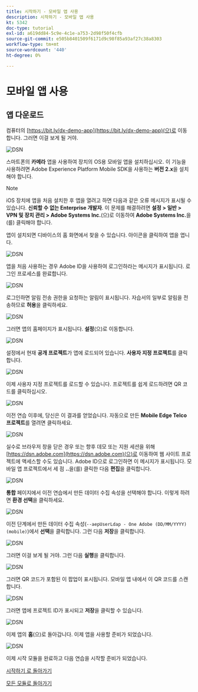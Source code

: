 ```yaml
---
title: 시작하기 - 모바일 앱 사용
description: 시작하기 - 모바일 앱 사용
kt: 5342
doc-type: tutorial
exl-id: a619dd84-5c9e-4c1e-a753-2d98f50f4cfb
source-git-commit: e505b8401509f6171d9c98f85a93af27c38a8303
workflow-type: tm+mt
source-wordcount: '440'
ht-degree: 0%

---
```


# 모바일 앱 사용

## 앱 다운로드

컴퓨터의 [https://bit.ly/dx-demo-app](https://bit.ly/dx-demo-app)(으)로 이동합니다. 그러면 이걸 보게 될 거야.

![DSN](./images/mobileapp.png)

스마트폰의 **카메라** 앱을 사용하여 장치의 OS용 모바일 앱을 설치하십시오. 이 기능을 사용하려면 Adobe Experience Platform Mobile SDK을 사용하는 **버전 2.x**&#x200B;을 설치해야 합니다.

>[!NOTE]
>
>iOS 장치에 앱을 처음 설치한 후 앱을 열려고 하면 다음과 같은 오류 메시지가 표시될 수 있습니다. **신뢰할 수 없는 Enterprise 개발자**. 이 문제를 해결하려면 **설정 > 일반 > VPN 및 장치 관리 > Adobe Systems Inc.**(으)로 이동하여 **Adobe Systems Inc.**&#x200B;을(를) 클릭해야 합니다.

앱이 설치되면 디바이스의 홈 화면에서 찾을 수 있습니다. 아이콘을 클릭하여 앱을 엽니다.

![DSN](./images/mobileappn1.png)

앱을 처음 사용하는 경우 Adobe ID을 사용하여 로그인하라는 메시지가 표시됩니다. 로그인 프로세스를 완료합니다.

![DSN](./images/mobileappn2.png)

로그인하면 알림 전송 권한을 요청하는 알림이 표시됩니다. 자습서의 일부로 알림을 전송하므로 **허용**&#x200B;을 클릭하세요.

![DSN](./images/mobileappn3.png)

그러면 앱의 홈페이지가 표시됩니다. **설정**(으)로 이동합니다.

![DSN](./images/mobileappn4.png)

설정에서 현재 **공개 프로젝트**&#x200B;가 앱에 로드되어 있습니다. **사용자 지정 프로젝트**&#x200B;를 클릭합니다.

![DSN](./images/mobileappn5.png)

이제 사용자 지정 프로젝트를 로드할 수 있습니다. 프로젝트를 쉽게 로드하려면 QR 코드를 클릭하십시오.

![DSN](./images/mobileappn6.png)

이전 연습 이후에, 당신은 이 결과를 얻었습니다. 자동으로 만든 **Mobile Edge Telco 프로젝트**&#x200B;를 열려면 클릭하세요.

![DSN](./images/dsn5b.png)

실수로 브라우저 창을 닫은 경우 또는 향후 데모 또는 지원 세션을 위해 [https://dsn.adobe.com](https://dsn.adobe.com)(으)로 이동하여 웹 사이트 프로젝트에 액세스할 수도 있습니다. Adobe ID으로 로그인하면 이 메시지가 표시됩니다. 모바일 앱 프로젝트에서 세 점 **..**&#x200B;을(를) 클릭한 다음 **편집**&#x200B;을 클릭합니다.

![DSN](./images/web8a.png)

**통합** 페이지에서 이전 연습에서 만든 데이터 수집 속성을 선택해야 합니다. 이렇게 하려면 **환경 선택**&#x200B;을 클릭하세요.

![DSN](./images/web8aa.png)

이전 단계에서 만든 데이터 수집 속성(`--aepUserLdap - One Adobe (DD/MM/YYYY) (mobile)`)에서 **선택**&#x200B;을 클릭합니다. 그런 다음 **저장**&#x200B;을 클릭합니다.

![DSN](./images/web8b.png)

그러면 이걸 보게 될 거야. 그런 다음 **실행**&#x200B;을 클릭합니다.

![DSN](./images/web8bb.png)

그러면 QR 코드가 포함된 이 팝업이 표시됩니다. 모바일 앱 내에서 이 QR 코드를 스캔합니다.

![DSN](./images/web8c.png)

그러면 앱에 프로젝트 ID가 표시되고 **저장**&#x200B;을 클릭할 수 있습니다.

![DSN](./images/mobileappn7.png)

이제 앱의 **홈**(으)로 돌아갑니다. 이제 앱을 사용할 준비가 되었습니다.

![DSN](./images/mobileappn8.png)

이제 시작 모듈을 완료하고 다음 연습을 시작할 준비가 되었습니다.

[시작하기 로 돌아가기](./getting-started.md)

[모든 모듈로 돌아가기](./../../../overview.md)
